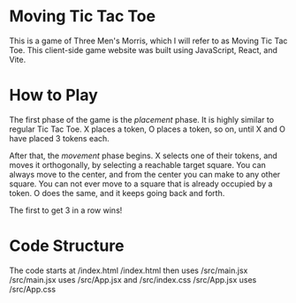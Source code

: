 # Moving Tic Tac Toe
This is a game of Three Men's Morris, which I will refer to as Moving Tic Tac Toe.
This client-side game website was built using JavaScript, React, and Vite.

# How to Play
The first phase of the game is the *placement* phase.
It is highly similar to regular Tic Tac Toe.
X places a token, O places a token, so on, until X and O have placed 3 tokens each.

After that, the *movement* phase begins.
X selects one of their tokens, and moves it orthogonally, by selecting a reachable target square.
You can always move to the center, and from the center you can make to any other square.
You can not ever move to a square that is already occupied by a token.
O does the same, and it keeps going back and forth.

The first to get 3 in a row wins!

# Code Structure
The code starts at /index.html
/index.html then uses /src/main.jsx
/src/main.jsx uses /src/App.jsx and /src/index.css
/src/App.jsx uses /src/App.css
